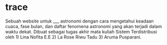 trace
=====

Sebuah website untuk ___ astronomi dengan cara mengetahui keadaan cuaca, fase bulan, dan daftar fenomena astronomi yang akan terjadi dalam waktu dekat. Dibuat sebagai tugas akhir mata kuliah Sistem Terdistribusi oleh 1) Lina Nofita E.E 2) La Rose Riwu Tadu 3) Aruma Pusparani.
